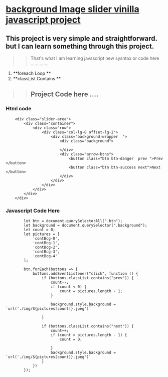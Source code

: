 # [background Image slider  vinilla javascript project](https://kamrulcoder.github.io/background-image-slider/) 

## This project is very simple and straightforward. but I can learn something through this project. 

>
>>  That's what  I am learning javascript new sysntax or code here ..............

1. **foreach Loop **
1. **classList Contains **


> 
>> ## Project Code here ....

### Html code 

```
    <div class="slider-area">
        <div class="container">
            <div class="row">
                <div class="col-lg-8 offset-lg-2">
                    <div class="background-wrapper  ">
                        <div class="background">

                        </div>
                        <div class="arrow-btns">
                            <button class="btn btn-danger  prev ">Prev </button>
                            <button class="btn btn-success next">Next </button>
                        </div>
                    </div>
                </div>
            </div>
        </div>
    </div>
```

###  Javascript Code Here 

```
        let btn = document.querySelectorAll(".btn");
        let background = document.querySelector(".background");
        let count = 0;
        let pictures = [
            'contBcg-0',
            'contBcg-1',
            'contBcg-2',
            'contBcg-3',
            'contBcg-4'
        ];

        btn.forEach(buttons => {
            buttons.addEventListener("click", function () {
                if (buttons.classList.contains("prev")) {
                    count--;
                    if (count < 0) {
                        count = pictures.length - 1;
                    }

                    background.style.background = `url('./img/${pictures[count]}.jpeg')`

                }

                if (buttons.classList.contains("next")) {
                    count++;
                    if (count > pictures.length - 1) {
                        count = 0;

                    }
                    background.style.background = `url('./img/${pictures[count]}.jpeg')`
                }
            })
        });
```
